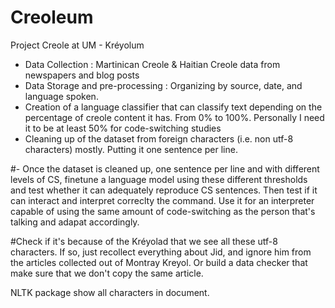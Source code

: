 # Creoleum

Project Creole at UM - Kréyolum

- Data Collection : Martinican Creole & Haitian Creole data from newspapers and blog posts
- Data Storage and pre-processing : Organizing by source, date, and language spoken.
- Creation of a language classifier that can classify text depending on the percentage of creole content it has. From 0% to 100%. Personally I need it to be at least 50% for code-switching studies
- Cleaning up of the dataset from foreign characters (i.e. non utf-8 characters) mostly. Putting it one sentence per line.

#- Once the dataset is cleaned up, one sentence per line and with different levels of CS, finetune a language model using these different thresholds and test whether it can adequately reproduce CS sentences. Then test if it can interact and interpret correclty the command. Use it for an interpreter capable of using the same amount of code-switching as the person that's talking and adapat accordingly.
 
#Check if it's because of the Kréyolad that we see all these utf-8 characters. If so, just recollect everything about Jid, and ignore him from the articles collected out of Montray Kreyol. Or build a data checker that make sure that we don't copy the same article. 

NLTK package show all characters in document. 
